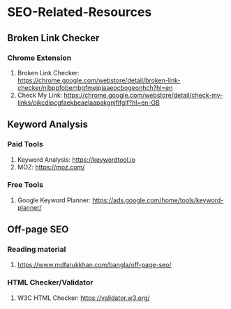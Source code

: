 # SEO-Related-Resources

## Broken Link Checker

### Chrome Extension

1. Broken Link Checker: https://chrome.google.com/webstore/detail/broken-link-checker/nibppfobembgfmejpjaaeocbogeonhch?hl=en
2. Check My Link: https://chrome.google.com/webstore/detail/check-my-links/ojkcdipcgfaekbeaelaapakgnjflfglf?hl=en-GB

## Keyword Analysis

### Paid Tools

1. Keyword Analysis: https://keywordtool.io
2. MOZ: https://moz.com/

### Free Tools

1. Google Keyword Planner: https://ads.google.com/home/tools/keyword-planner/

## Off-page SEO

### Reading material

1. https://www.mdfarukkhan.com/bangla/off-page-seo/

### HTML Checker/Validator

1. W3C HTML Checker: https://validator.w3.org/
